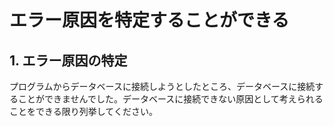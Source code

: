 # エラー原因を特定することができる

## 1. エラー原因の特定

プログラムからデータベースに接続しようとしたところ、データベースに接続することができませんでした。データベースに接続できない原因として考えられることをできる限り列挙してください。

